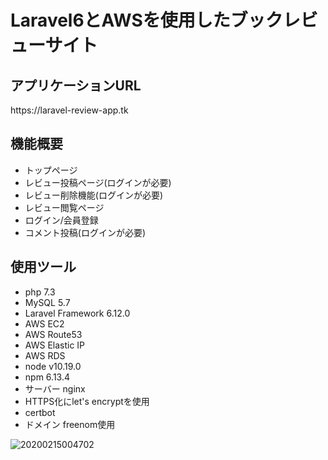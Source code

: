 <h1>Laravel6とAWSを使用したブックレビューサイト</h1>
<h2>アプリケーションURL</h2>
<p>https://laravel-review-app.tk</p>

<h2>機能概要</h2>
<ul>
	<li>トップページ</li>
	<li>レビュー投稿ページ(ログインが必要)</li>
	<li>レビュー削除機能(ログインが必要)</li>
	<li>レビュー閲覧ページ</li>
	<li>ログイン/会員登録</li>
	<li>コメント投稿(ログインが必要)</li>
	

</ul>

<h2>使用ツール</h2>
<ul>
	<li>php 7.3</li>
	<li>MySQL 5.7</li>
	<li>Laravel Framework 6.12.0</li>
	<li>AWS EC2</li>
	<li>AWS Route53</li>
	<li>AWS Elastic IP</li>
	<li>AWS RDS</li>
	<li>node v10.19.0</li>
	<li>npm 6.13.4</li>
	<li>サーバー nginx</li>
	<li>HTTPS化にlet's encryptを使用</li>
	<li>certbot</li>
	<li>ドメイン freenom使用</li>
</ul>

![20200215004702](https://user-images.githubusercontent.com/40636920/74545722-bb9f0c80-4f8c-11ea-97ca-5e2fe89f7330.png)


